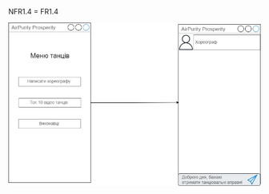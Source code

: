 NFR1.4 = FR1.4

![FR](/1-SoftwareRequirements/1.4-FuncNonFuncRequirements/1.4.4-NFRUserInterfaceOUTPUT/NFR1.4.jpg)
